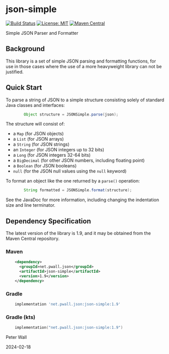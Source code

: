 # json-simple

[![Build Status](https://travis-ci.com/pwall567/json-simple.svg?branch=main)](https://app.travis-ci.com/github/pwall567/json-simple)
[![License: MIT](https://img.shields.io/badge/License-MIT-yellow.svg)](https://opensource.org/licenses/MIT)
[![Maven Central](https://img.shields.io/maven-central/v/net.pwall.json/json-simple?label=Maven%20Central)](https://search.maven.org/search?q=g:%22net.pwall.json%22%20AND%20a:%22json-simple%22)

Simple JSON Parser and Formatter

## Background

This library is a set of simple JSON parsing and formatting functions, for use in those cases where the use of a more
heavyweight library can not be justified.

## Quick Start

To parse a string of JSON to a simple structure consisting solely of standard Java classes and interfaces:
```java
        Object structure = JSONSimple.parse(json);
```
The structure will consist of:
- a `Map` (for JSON objects)
- a `List` (for JSON arrays)
- a `String` (for JSON strings)
- an `Integer` (for JSON integers up to 32 bits)
- a `Long` (for JSON integers 32-64 bits)
- a `BigDecimal` (for other JSON numbers, including floating point)
- a `Boolean` (for JSON booleans)
- `null` (for the JSON null values using the `null` keyword)

To format an object like the one returned by a `parse()` operation:
```java
        String formatted = JSONSimple.format(structure);
```

See the JavaDoc for more information, including changing the indentation size and line terminator.

## Dependency Specification

The latest version of the library is 1.9, and it may be obtained from the Maven Central repository.

### Maven
```xml
    <dependency>
      <groupId>net.pwall.json</groupId>
      <artifactId>json-simple</artifactId>
      <version>1.9</version>
    </dependency>
```
### Gradle
```groovy
    implementation 'net.pwall.json:json-simple:1.9'
```
### Gradle (kts)
```kotlin
    implementation("net.pwall.json:json-simple:1.9")
```

Peter Wall

2024-02-18
